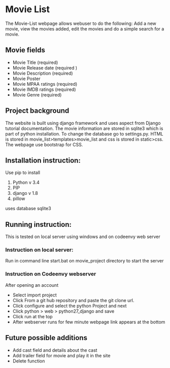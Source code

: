 # Movie List # 


The Movie-List webpage allows webuser to do the following: Add a new movie, view the movies added, edit the movies and do a simple search for a movie.

## Movie fields ##
- Movie Title (required)
- Movie Release date (required )
- Movie Description (required)
- Movie Poster 
- Movie MPAA ratings (required)
- Movie IMDB ratings (required)
- Movie Genre (required)

## Project background ##
The website is built using django framework and uses aspect from Django tutorial documentation. The movie information are stored in sqlite3 which is part of python installation. To change the database go to settings.py.
HTML is stored in movie_list>templates>movie_list and css is stored in static>css. The webpage use bootstrap for CSS.

## Installation instruction: ##
Use pip to install
1. Python v 3.4
2. PIP 
3. django v 1.8
4. pillow

uses database sqlite3

## Running instruction: ##
This is tested on local server using windows
and on codeenvy web server

### Instruction on local server: ###
Run in command line start.bat on movie_project directory to start the server

### Instruction on Codeenvy webserver ###

After opening an account
- Select import project
- Click From a git hub repository and paste the git clone url.
- Click configure and select the python Project and next
- Click python > web > python27_django and save
- Click run at the top
- After webserver runs for few minute webpage link appears at the bottom


## Future possible additions ##
 - Add cast field and details about the cast
 - Add trailer field for movie and play it in the site
 - Delete function




